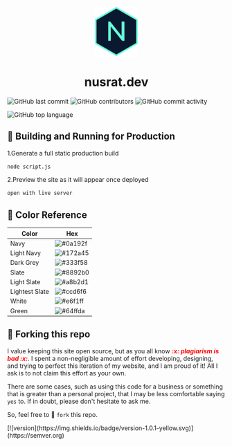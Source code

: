 <div align="center">
<img src="src/images/feature.png" width="100" alt="logo"/>
</div>
<h1 align="center">
nusrat.dev
</h1>


![GitHub last commit](https://img.shields.io/github/last-commit/jahan-nusrat/personal-site) ![GitHub contributors](https://img.shields.io/github/contributors/jahan-nusrat/personal-site?color=%23FFF222&logo=GitHub) ![GitHub commit activity](https://img.shields.io/github/commit-activity/m/jahan-nusrat/personal-site?color=%23E74292)

![GitHub top language](https://img.shields.io/github/languages/top/jahan-nusrat/personal-site?color=%23FAC42F)


## :rocket: Building and Running for Production
1.Generate a full static production build
```bash
node script.js
```
2.Preview the site as it will appear once deployed
```bash
open with live server
```

## :art: Color Reference

|Color          |Hex                                                              |
|-------        |-----------------------------------------------------------------|
|Navy           |![#0a192f](https://placehold.it/120x40/0a192f/FFFFFF?text=0a192f)|
|Light Navy     |![#172a45](https://placehold.it/120x40/172a45/FFFFFF?text=172a45)|
|Dark Grey      |![#333f58](https://placehold.it/120x40/333f58/FFFFFF?text=333f58)|
|Slate          |![#8892b0](https://placehold.it/120x40/8892b0/FFFFFF?text=8892b0)|
|Light Slate    |![#a8b2d1](https://placehold.it/120x40/a8b2d1/FFFFFF/text=a8b2d1)|
|Lightest Slate |![#ccd6f6](https://placehold.it/120x40/ccd6f6/FFFFFF?text=ccd6f6)|
|White          |![#e6f1ff](https://placehold.it/120x40/e6f1ff/FFFFFF?text=e6f1ff)|
|Green          |![#64ffda](https://placehold.it/120x40/64ffda/FFFFFF?text=64ffda)|

## :fork_and_knife: Forking this repo
<p>I value keeping this site open source, but as you all know <span style="color:red"><em><b>:x: plagiarism is bad :x:</b></em></span>. I spent a non-negligible amount of effort developing, designing, and trying to perfect this iteration of my website, and I am proud of it! All I ask is to not claim this effort as your own.

There are some cases, such as using this code for a business or something that is greater than a personal project, that I may be less comfortable saying `yes` to. If in doubt, please don't hesitate to ask me. 

So, feel free to :fork_and_knife: `fork` this repo.
</p>
[![version](https://img.shields.io/badge/version-1.0.1-yellow.svg)](https://semver.org)